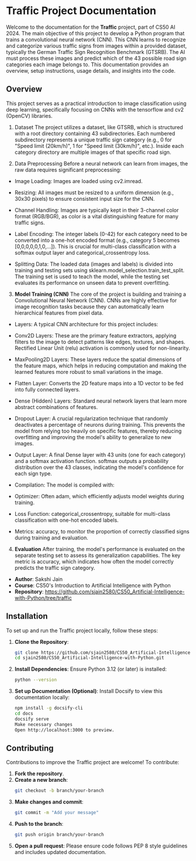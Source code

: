 # Traffic Project Documentation

Welcome to the documentation for the **Traffic** project, part of CS50 AI 2024. The main objective of this project to develop a Python program that trains a convolutional neural network (CNN). This CNN learns to recognize and categorize various traffic signs from images within a provided dataset, typically the German Traffic Sign Recognition Benchmark (GTSRB). The AI must process these images and predict which of the 43 possible road sign categories each image belongs to.
This documentation provides an overview, setup instructions, usage details, and insights into the code.


## Overview

This project serves as a practical introduction to image classification using deep learning, specifically focusing on CNNs with the tensorflow and cv2 (OpenCV) libraries.

1. Dataset
The project utilizes a dataset, like GTSRB, which is structured with a root directory containing 43 subdirectories. Each numbered subdirectory represents a unique traffic sign category (e.g., 0 for "Speed limit (20km/h)", 1 for "Speed limit (30km/h)", etc.). Inside each category directory are multiple images of that specific road sign.

2. Data Preprocessing
Before a neural network can learn from images, the raw data requires significant preprocessing:

- Image Loading: Images are loaded using cv2.imread.

- Resizing: All images must be resized to a uniform dimension (e.g., 30x30 pixels) to ensure consistent input size for the CNN.

- Channel Handling: Images are typically kept in their 3-channel color format (RGB/BGR), as color is a vital distinguishing feature for many traffic signs.

- Label Encoding: The integer labels (0-42) for each category need to be converted into a one-hot encoded format (e.g., category 5 becomes [0,0,0,0,0,1,0,...]). This is crucial for multi-class classification with a softmax output layer and categorical_crossentropy loss.

- Splitting Data: The loaded data (images and labels) is divided into training and testing sets using sklearn.model_selection.train_test_split. The training set is used to teach the model, while the testing set evaluates its performance on unseen data to prevent overfitting.

3. **Model Training (CNN)**
The core of the project is building and training a Convolutional Neural Network (CNN). CNNs are highly effective for image recognition tasks because they can automatically learn hierarchical features from pixel data.

- Layers: A typical CNN architecture for this project includes:

- Conv2D Layers: These are the primary feature extractors, applying filters to the image to detect patterns like edges, textures, and shapes. Rectified Linear Unit (relu) activation is commonly used for non-linearity.

- MaxPooling2D Layers: These layers reduce the spatial dimensions of the feature maps, which helps in reducing computation and making the learned features more robust to small variations in the image.

- Flatten Layer: Converts the 2D feature maps into a 1D vector to be fed into fully connected layers.

- Dense (Hidden) Layers: Standard neural network layers that learn more abstract combinations of features.

- Dropout Layer: A crucial regularization technique that randomly deactivates a percentage of neurons during training. This prevents the model from relying too heavily on specific features, thereby reducing overfitting and improving the model's ability to generalize to new images.

- Output Layer: A final Dense layer with 43 units (one for each category) and a softmax activation function. softmax outputs a probability distribution over the 43 classes, indicating the model's confidence for each sign type.

- Compilation: The model is compiled with:

- Optimizer: Often adam, which efficiently adjusts model weights during training.

- Loss Function: categorical_crossentropy, suitable for multi-class classification with one-hot encoded labels.

- Metrics: accuracy, to monitor the proportion of correctly classified signs during training and evaluation.

4. **Evaluation**
After training, the model's performance is evaluated on the separate testing set to assess its generalization capabilities. The key metric is accuracy, which indicates how often the model correctly predicts the traffic sign category.


- **Author**: Sakshi Jain
- **Course**: CS50's Introduction to Artificial Intelligence with Python
- **Repository**: https://github.com/sjain2580/CS50_Artificial-Intelligence-with-Python/tree/traffic
## Installation

To set up and run the Traffic project locally, follow these steps:

1. **Clone the Repository**:
   ```bash
   git clone https://github.com/sjain2580/CS50_Artificial-Intelligence-with-Python.git
   cd sjain2580/CS50_Artificial-Intelligence-with-Python.git

2. **Install Dependencies**:
   Ensure Python 3.12 (or later) is installed:
   ```bash
   python --version

3. **Set up Documentation (Optional)**: 
   Install Docsify to view this documentation locally:
   ```bash
   npm install -g docsify-cli
   cd docs
   docsify serve
   Make necessary changes
   Open http://localhost:3000 to preview.


## Contributing
Contributions to improve the Traffic project are welcome! To contribute:

1. **Fork the repository**.
2. **Create a new branch**:
   ```bash
   git checkout -b branch/your-branch

3. **Make changes and commit**:
   ```bash
   git commit -m "Add your message"

4. **Push to the branch**:
   ```bash
   git push origin branch/your-branch

5. **Open a pull request**:
   Please ensure code follows PEP 8 style guidelines and includes updated documentation.
